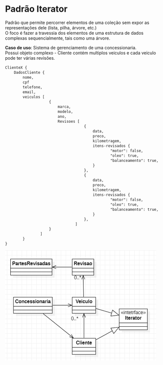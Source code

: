 # Padrão Iterator

Padrão que permite percorrer elementos de uma coleção sem expor as representações dele (lista, pilha, árvore, etc.)  
O foco é fazer a travessia dos elementos de uma estrutura de dados complexas sequencialmente, tais como uma árvore.  

**Caso de uso**: Sistema de gerenciamento de uma concessionaria.    
Possui objeto complexo - Cliente contém multiplos veiculos e cada veiculo pode ter várias revisões.

```
ClienteX {
    DadosCliente {
        nome, 
        cpf
        telefone,
        email,
        veiculos [
                    {
                        marca,
                        modelo,
                        ano,
                        Revisoes [
                                    {
                                        data,
                                        preco,
                                        kilometragem,
                                        itens-revisados {
                                                "motor": false,
                                                "oleo": true,
                                                "balanceamento": true,
                                        }
                                    },
                                    {
                                        data,
                                        preco,
                                        kilometragem,
                                        itens-revisados {
                                                "motor": false,
                                                "oleo": true,
                                                "balanceamento": true,
                                        }
                                    },
                                ]
                    }
                ]
        }
}
```

![Diagrama de classes](iterator.png)
